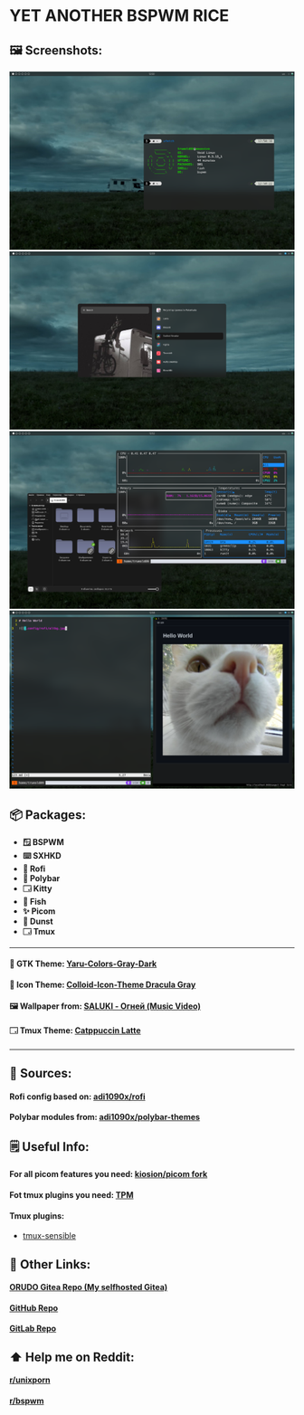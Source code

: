 # YET ANOTHER BSPWM RICE

## 🖼️ Screenshots:

![](Images/1.png)
![](Images/2.png)
![](Images/3.png)
![](Images/4.png)

## 📦 Packages:

- **🪟 BSPWM**
- **⌨️  SXHKD**
- **📜 Rofi**
- **📅 Polybar**
- **🗔  Kitty**
- **🐠 Fish**
- **✨ Picom**
- **💬 Dunst**
- **🗔  Tmux**

---

#### 🎨  GTK Theme: [Yaru-Colors-Gray-Dark](https://github.com/Jannomag/Yaru-Colors)

#### 📁  Icon Theme: [Colloid-Icon-Theme Dracula Gray](https://github.com/vinceliuice/Colloid-icon-theme)

#### 🖼️  Wallpaper from: [SALUKI - Огней (Music Video)](https://www.youtube.com/watch?v=H6tNm72cMA8)


#### 🗔   Tmux Theme: [Catppuccin Latte](https://github.com/catppuccin/tmux)

---

## 💚 Sources:

#### Rofi config based on: [adi1090x/rofi](https://github.com/adi1090x/rofi)

#### Polybar modules from: [adi1090x/polybar-themes](https://github.com/adi1090x/polybar-themes) 

## 🗒️ Useful Info:

#### For all picom features you need: [kiosion/picom fork](https://github.com/kiosion/picom)

#### Fot tmux plugins you need: [TPM](https://github.com/tmux-plugins/tpm)

#### Tmux plugins:
 - [tmux-sensible](https://github.com/tmux-plugins/tmux-sensible)

## 🔗 Other Links:

#### [ORUDO Gitea Repo (My selfhosted Gitea)](https://git.orudo.ru/trueold89/yabr)

#### [GitHub Repo](https://github.com/Trueold89/yabr)

#### [GitLab Repo](https://gitlab.com/Trueold89/yabr)

## ⬆️  Help me on Reddit:

#### [r/unixporn](https://www.reddit.com/r/unixporn/comments/15lfuwf/yet_another_rice_with_some_smooth_animations_bspwm/?utm_source=share&utm_medium=web2x&context=3)

#### [r/bspwm](https://www.reddit.com/r/bspwm/comments/15lfxsb/yet_another_rice_with_some_smooth_animation/?utm_source=share&utm_medium=web2x&context=3)
